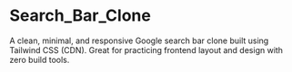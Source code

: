 # Search_Bar_Clone
A clean, minimal, and responsive Google search bar clone built using Tailwind CSS (CDN). Great for practicing frontend layout and design with zero build tools.

